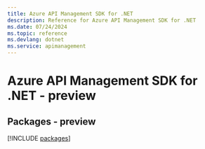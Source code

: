 ```yaml
---
title: Azure API Management SDK for .NET
description: Reference for Azure API Management SDK for .NET
ms.date: 07/24/2024
ms.topic: reference
ms.devlang: dotnet
ms.service: apimanagement
---
```

# Azure API Management SDK for .NET - preview
## Packages - preview
[!INCLUDE [packages](api-management-index.md)]